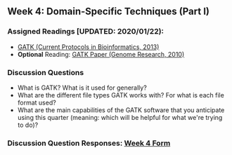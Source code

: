 ## Week 4: Domain-Specific Techniques (Part I)

### Assigned Readings [UPDATED: 2020/01/22):

- [GATK (Current Protocols in Bioinformatics, 2013)](https://currentprotocols.onlinelibrary.wiley.com/doi/full/10.1002/0471250953.bi1110s43)
- **Optional** Reading: [GATK Paper (Genome Research, 2010)](https://genome.cshlp.org/content/20/9/1297.full.pdf+html)

### Discussion Questions

- What is GATK? What is it used for generally?
- What are the different file types GATK works with? For what is each file format used?
- What are the main capabilities of the GATK software that you anticipate using this quarter (meaning: which will be helpful for what we're trying to do)?

### Discussion Question Responses: [Week 4 Form](https://docs.google.com/forms/d/e/1FAIpQLSe_nShh5FMiryYN-d8JDyrQ_aKy4fpNwSVnGbO5edW-lftR7Q/viewform?usp=sf_link)
